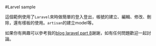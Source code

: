 #Larvel sample

這個範例使用了`Laravel`來時做簡單的登入登出，帳號的建立、編輯、修改、刪除，還有樣板的使用。`artisan`的建立model等。

如果你有興趣可以參考我的[blog laravel part 8](http://lighter.tw/blog/2014/06/21/laravel-part-8)謝謝，如有任何問題歡迎一起討論。